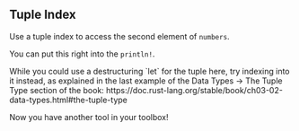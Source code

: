 ## Tuple Index

Use a tuple index to access the second element of `numbers`.

You can put this right into the `println!`.

<div class="hint">
  While you could use a destructuring `let` for the tuple here, try indexing into it instead, as explained in the last example of the Data Types -> The Tuple Type section of the book:
  https://doc.rust-lang.org/stable/book/ch03-02-data-types.html#the-tuple-type

  Now you have another tool in your toolbox!
</div>
